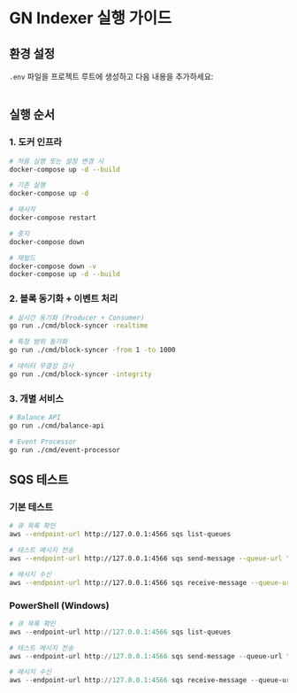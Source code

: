 # GN Indexer 실행 가이드

## 환경 설정
`.env` 파일을 프로젝트 루트에 생성하고 다음 내용을 추가하세요:

```env

```

## 실행 순서

### 1. 도커 인프라
```bash
# 처음 실행 또는 설정 변경 시
docker-compose up -d --build

# 기존 실행
docker-compose up -d

# 재시작
docker-compose restart

# 중지
docker-compose down

# 재빌드
docker-compose down -v
docker-compose up -d --build
```

### 2. 블록 동기화 + 이벤트 처리
```bash
# 실시간 동기화 (Producer + Consumer)
go run ./cmd/block-syncer -realtime

# 특정 범위 동기화
go run ./cmd/block-syncer -from 1 -to 1000

# 데이터 무결성 검사
go run ./cmd/block-syncer -integrity
```

### 3. 개별 서비스
```bash
# Balance API
go run ./cmd/balance-api

# Event Processor  
go run ./cmd/event-processor
```

## SQS 테스트

### 기본 테스트
```bash
# 큐 목록 확인
aws --endpoint-url http://127.0.0.1:4566 sqs list-queues

# 테스트 메시지 전송
aws --endpoint-url http://127.0.0.1:4566 sqs send-message --queue-url "http://sqs.ap-northeast-2.localhost.localstack.cloud:4566/000000000000/gn-token-events" --message-body "{\"test\": \"message\"}"

# 메시지 수신
aws --endpoint-url http://127.0.0.1:4566 sqs receive-message --queue-url "http://sqs.ap-northeast-2.localhost.localstack.cloud:4566/000000000000/gn-token-events"
```

### PowerShell (Windows)
```powershell
# 큐 목록 확인
aws --endpoint-url http://127.0.0.1:4566 sqs list-queues

# 테스트 메시지 전송
aws --endpoint-url http://127.0.0.1:4566 sqs send-message --queue-url "http://sqs.ap-northeast-2.localhost.localstack.cloud:4566/000000000000/gn-token-events" --message-body "{\"test\": \"message\"}"

# 메시지 수신
aws --endpoint-url http://127.0.0.1:4566 sqs receive-message --queue-url "http://sqs.ap-northeast-2.localhost.localstack.cloud:4566/000000000000/gn-token-events"
```
